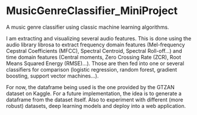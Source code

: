 # MusicGenreClassifier_MiniProject

A music genre classifier using classic machine learning algorithms.

I am extracting and visualizing several audio features. This is done using the audio library librosa to extract frequency domain features (Mel-frequency Cepstral Coefficients (MFCC), Spectral Centroid, Spectral Roll-off...) and time domain features (Central moments, Zero Crossing Rate (ZCR), Root Means Squared Energy (RMSE)...). Those are then fed into one or several classifiers for comparison (logistic regression, random forest, gradient boosting, support vector machines...). 

For now, the dataframe being used is the one provided by the GTZAN dataset on Kaggle. For a future implementation, the idea is to generate a dataframe from the dataset itself. Also to experiment with different (more robust) datasets,  deep learning models and deploy into a web application.
